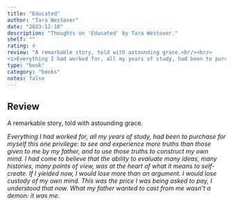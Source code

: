 ```yaml
---
title: "Educated"
author: "Tara Westover"
date: "2023-12-18"
description: "Thoughts on 'Educated' by Tara Westover."
shelf: ""
rating: 4
review: "A remarkable story, told with astounding grace.<br/><br/>
<i>Everything I had worked for, all my years of study, had been to purchase for myself this one privilege: to see and experience more truths than those given to me by my father, and to use those truths to construct my own mind. I had come to believe that the ability to evaluate many ideas, many histories, many points of view, was at the heart of what it means to self-create. If I yielded now, I would lose more than an argument. I would lose custody of my own mind. This was the price I was being asked to pay, I understood that now. What my father wanted to cast from me wasn't a demon: it was me.</i>"
type: "book"
category: "books"
notes: false
---
```


## Review

A remarkable story, told with astounding grace.

_Everything I had worked for, all my years of study, had been to purchase for myself this one privilege: to see and experience more truths than those given to me by my father, and to use those truths to construct my own mind. I had come to believe that the ability to evaluate many ideas, many histories, many points of view, was at the heart of what it means to self-create. If I yielded now, I would lose more than an argument. I would lose custody of my own mind. This was the price I was being asked to pay, I understood that now. What my father wanted to cast from me wasn't a demon: it was me._
